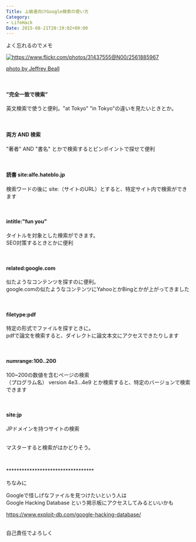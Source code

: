 ```yaml
---
Title: 上級者向けGoogle検索の使い方
Category:
- LifeHack
Date: 2015-08-21T20:19:02+09:00
---
```


<p>よく忘れるのでメモ </p>
<p><a class="http-image" href="https://www.flickr.com/photos/31437555@N00/2561885967" target="_blank"><img class="http-image" src="https://farm4.staticflickr.com/3278/2561885967_f5f0be5834.jpg" alt="https://www.flickr.com/photos/31437555@N00/2561885967" /></a></p>
<p><a href="https://www.flickr.com/photos/31437555@N00/2561885967">photo by Jeffrey Beall</a></p>
<p> </p>
<h4>”完全一致で検索”</h4>
<p>英文検索で使うと便利。"at Tokyo" "in Tokyo"の違いを見たいときとか。</p>
<p> </p>
<h4>両方 AND 検索</h4>
<p>"著者" AND "書名" とかで検索するとピンポイントで探せて便利</p>
<p> </p>
<h4>読書 site:alfe.hateblo.jp</h4>
<p>検索ワードの後に site:（サイトのURL）とすると、特定サイト内で検索ができます</p>
<p> </p>
<h4>intitle:"fun you"</h4>
<p>タイトルを対象とした検索ができます。<br />SEO対策するときとかに便利</p>
<p> </p>
<h4>related:google.com</h4>
<p>似たようなコンテンツを探すのに便利。<br />google.comの似たようなコンテンツにYahooとかBingとかが上がってきました</p>
<p> </p>
<h4>filetype:pdf</h4>
<p>特定の形式でファイルを探すときに。<br />pdfで論文を検索すると、ダイレクトに論文本文にアクセスできたりします</p>
<p> </p>
<h4>numrange:100..200</h4>
<p>100~200の数値を含むページの検索<br />（プログラム名） version 4e3...4e9 とか検索すると、特定のバージョンで検索できます</p>
<p> </p>
<h4>site:jp</h4>
<p>JPドメインを持つサイトの検索</p>
<p><br />マスターすると検索がはかどりそう。</p>
<p> </p>
<p>**********************************</p>
<p>ちなみに</p>
<p>Googleで怪しげなファイルを見つけたいという人は<br />Google Hacking Database という掲示板にアクセスしてみるといいかも</p>
<p><a href="https://www.exploit-db.com/google-hacking-database/">https://www.exploit-db.com/google-hacking-database/</a></p>
<p><br />自己責任でよろしく</p>
<p> </p>
